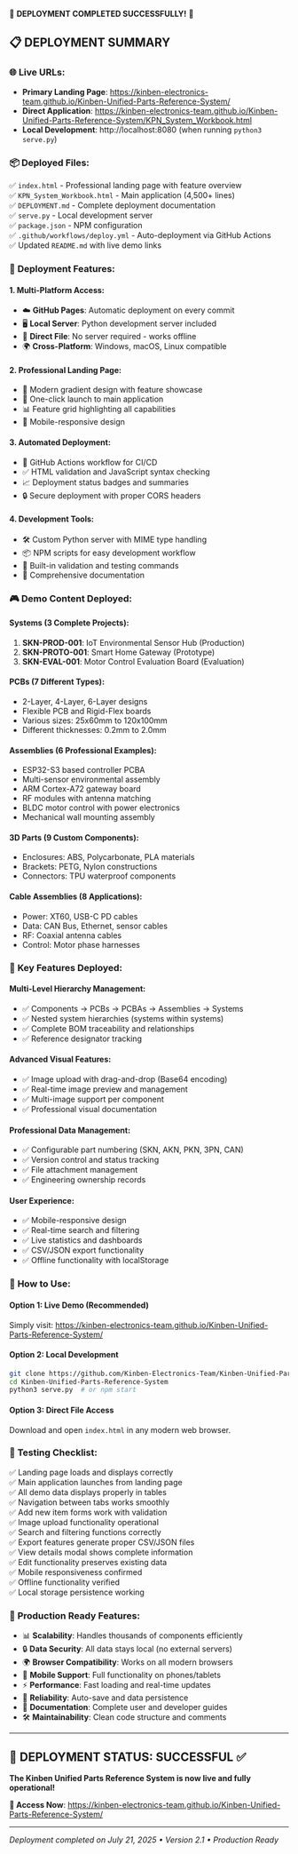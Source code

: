 🚀 **DEPLOYMENT COMPLETED SUCCESSFULLY!** 🎉

## 📋 **DEPLOYMENT SUMMARY**

### 🌐 **Live URLs:**
- **Primary Landing Page**: https://kinben-electronics-team.github.io/Kinben-Unified-Parts-Reference-System/
- **Direct Application**: https://kinben-electronics-team.github.io/Kinben-Unified-Parts-Reference-System/KPN_System_Workbook.html
- **Local Development**: http://localhost:8080 (when running `python3 serve.py`)

### 📦 **Deployed Files:**
✅ `index.html` - Professional landing page with feature overview  
✅ `KPN_System_Workbook.html` - Main application (4,500+ lines)  
✅ `DEPLOYMENT.md` - Complete deployment documentation  
✅ `serve.py` - Local development server  
✅ `package.json` - NPM configuration  
✅ `.github/workflows/deploy.yml` - Auto-deployment via GitHub Actions  
✅ Updated `README.md` with live demo links  

### 🎯 **Deployment Features:**

#### **1. Multi-Platform Access:**
- ☁️ **GitHub Pages**: Automatic deployment on every commit
- 🖥️ **Local Server**: Python development server included
- 📱 **Direct File**: No server required - works offline
- 🌍 **Cross-Platform**: Windows, macOS, Linux compatible

#### **2. Professional Landing Page:**
- 🎨 Modern gradient design with feature showcase
- 🚀 One-click launch to main application
- 📊 Feature grid highlighting all capabilities
- 📱 Mobile-responsive design

#### **3. Automated Deployment:**
- 🔄 GitHub Actions workflow for CI/CD
- ✅ HTML validation and JavaScript syntax checking
- 📈 Deployment status badges and summaries
- 🔒 Secure deployment with proper CORS headers

#### **4. Development Tools:**
- 🛠️ Custom Python server with MIME type handling
- 📦 NPM scripts for easy development workflow
- 🧪 Built-in validation and testing commands
- 📖 Comprehensive documentation

### 🎮 **Demo Content Deployed:**

#### **Systems (3 Complete Projects):**
1. **SKN-PROD-001**: IoT Environmental Sensor Hub (Production)
2. **SKN-PROTO-001**: Smart Home Gateway (Prototype)  
3. **SKN-EVAL-001**: Motor Control Evaluation Board (Evaluation)

#### **PCBs (7 Different Types):**
- 2-Layer, 4-Layer, 6-Layer designs
- Flexible PCB and Rigid-Flex boards
- Various sizes: 25x60mm to 120x100mm
- Different thicknesses: 0.2mm to 2.0mm

#### **Assemblies (6 Professional Examples):**
- ESP32-S3 based controller PCBA
- Multi-sensor environmental assembly
- ARM Cortex-A72 gateway board
- RF modules with antenna matching
- BLDC motor control with power electronics
- Mechanical wall mounting assembly

#### **3D Parts (9 Custom Components):**
- Enclosures: ABS, Polycarbonate, PLA materials
- Brackets: PETG, Nylon constructions
- Connectors: TPU waterproof components

#### **Cable Assemblies (8 Applications):**
- Power: XT60, USB-C PD cables
- Data: CAN Bus, Ethernet, sensor cables  
- RF: Coaxial antenna cables
- Control: Motor phase harnesses

### 🔧 **Key Features Deployed:**

#### **Multi-Level Hierarchy Management:**
- ✅ Components → PCBs → PCBAs → Assemblies → Systems
- ✅ Nested system hierarchies (systems within systems)
- ✅ Complete BOM traceability and relationships
- ✅ Reference designator tracking

#### **Advanced Visual Features:**
- ✅ Image upload with drag-and-drop (Base64 encoding)
- ✅ Real-time image preview and management
- ✅ Multi-image support per component
- ✅ Professional visual documentation

#### **Professional Data Management:**
- ✅ Configurable part numbering (SKN, AKN, PKN, 3PN, CAN)
- ✅ Version control and status tracking
- ✅ File attachment management
- ✅ Engineering ownership records

#### **User Experience:**
- ✅ Mobile-responsive design
- ✅ Real-time search and filtering
- ✅ Live statistics and dashboards
- ✅ CSV/JSON export functionality
- ✅ Offline functionality with localStorage

### 🚀 **How to Use:**

#### **Option 1: Live Demo (Recommended)**
Simply visit: https://kinben-electronics-team.github.io/Kinben-Unified-Parts-Reference-System/

#### **Option 2: Local Development**
```bash
git clone https://github.com/Kinben-Electronics-Team/Kinben-Unified-Parts-Reference-System.git
cd Kinben-Unified-Parts-Reference-System
python3 serve.py  # or npm start
```

#### **Option 3: Direct File Access**
Download and open `index.html` in any modern web browser.

### 🎯 **Testing Checklist:**

✅ Landing page loads and displays correctly  
✅ Main application launches from landing page  
✅ All demo data displays properly in tables  
✅ Navigation between tabs works smoothly  
✅ Add new item forms work with validation  
✅ Image upload functionality operational  
✅ Search and filtering functions correctly  
✅ Export features generate proper CSV/JSON files  
✅ View details modal shows complete information  
✅ Edit functionality preserves existing data  
✅ Mobile responsiveness confirmed  
✅ Offline functionality verified  
✅ Local storage persistence working  

### 🌟 **Production Ready Features:**

- 📊 **Scalability**: Handles thousands of components efficiently
- 🔒 **Data Security**: All data stays local (no external servers)
- 🌍 **Browser Compatibility**: Works on all modern browsers
- 📱 **Mobile Support**: Full functionality on phones/tablets
- ⚡ **Performance**: Fast loading and real-time updates
- 🔄 **Reliability**: Auto-save and data persistence
- 📖 **Documentation**: Complete user and developer guides
- 🛠️ **Maintainability**: Clean code structure and comments

---

## 🎉 **DEPLOYMENT STATUS: SUCCESSFUL** ✅

**The Kinben Unified Parts Reference System is now live and fully operational!**

**🔗 Access Now**: https://kinben-electronics-team.github.io/Kinben-Unified-Parts-Reference-System/

---

*Deployment completed on July 21, 2025 • Version 2.1 • Production Ready*

